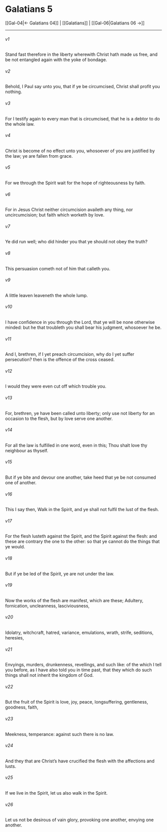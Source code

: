 # Galatians 5

[[Gal-04|← Galatians 04]] | [[Galatians]] | [[Gal-06|Galatians 06 →]]
***

###### v1
Stand fast therefore in the liberty wherewith Christ hath made us free, and be not entangled again with the yoke of bondage.
###### v2
Behold, I Paul say unto you, that if ye be circumcised, Christ shall profit you nothing.
###### v3
For I testify again to every man that is circumcised, that he is a debtor to do the whole law.
###### v4
Christ is become of no effect unto you, whosoever of you are justified by the law; ye are fallen from grace.
###### v5
For we through the Spirit wait for the hope of righteousness by faith.
###### v6
For in Jesus Christ neither circumcision availeth any thing, nor uncircumcision; but faith which worketh by love.
###### v7
Ye did run well; who did hinder you that ye should not obey the truth?
###### v8
This persuasion cometh not of him that calleth you.
###### v9
A little leaven leaveneth the whole lump.
###### v10
I have confidence in you through the Lord, that ye will be none otherwise minded: but he that troubleth you shall bear his judgment, whosoever he be.
###### v11
And I, brethren, if I yet preach circumcision, why do I yet suffer persecution? then is the offence of the cross ceased.
###### v12
I would they were even cut off which trouble you.
###### v13
For, brethren, ye have been called unto liberty; only use not liberty for an occasion to the flesh, but by love serve one another.
###### v14
For all the law is fulfilled in one word, even in this; Thou shalt love thy neighbour as thyself.
###### v15
But if ye bite and devour one another, take heed that ye be not consumed one of another.
###### v16
This I say then, Walk in the Spirit, and ye shall not fulfil the lust of the flesh.
###### v17
For the flesh lusteth against the Spirit, and the Spirit against the flesh: and these are contrary the one to the other: so that ye cannot do the things that ye would.
###### v18
But if ye be led of the Spirit, ye are not under the law.
###### v19
Now the works of the flesh are manifest, which are these; Adultery, fornication, uncleanness, lasciviousness,
###### v20
Idolatry, witchcraft, hatred, variance, emulations, wrath, strife, seditions, heresies,
###### v21
Envyings, murders, drunkenness, revellings, and such like: of the which I tell you before, as I have also told you in time past, that they which do such things shall not inherit the kingdom of God.
###### v22
But the fruit of the Spirit is love, joy, peace, longsuffering, gentleness, goodness, faith,
###### v23
Meekness, temperance: against such there is no law.
###### v24
And they that are Christ’s have crucified the flesh with the affections and lusts.
###### v25
If we live in the Spirit, let us also walk in the Spirit.
###### v26
Let us not be desirous of vain glory, provoking one another, envying one another. 
